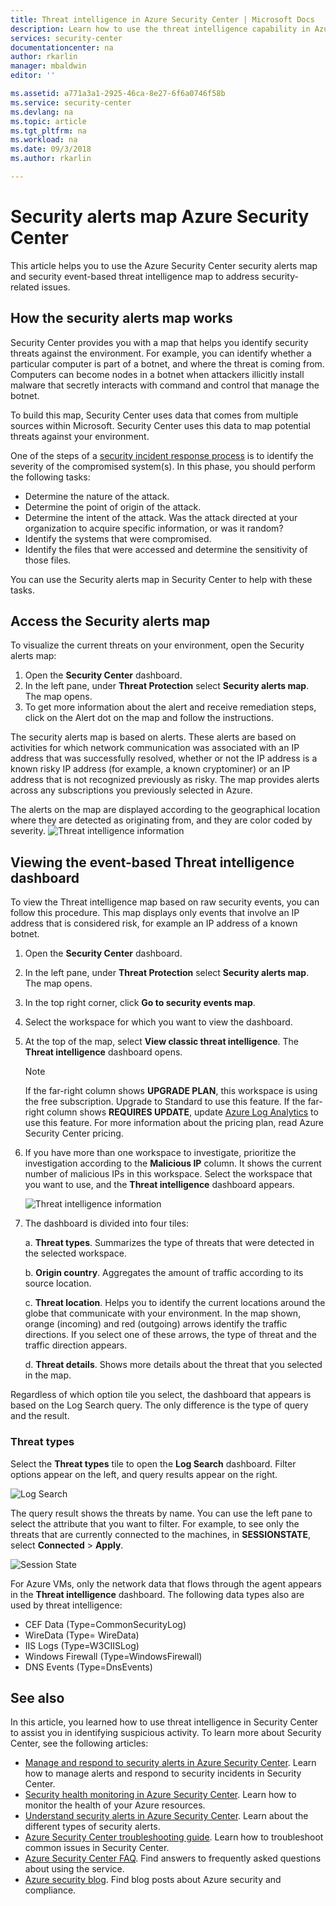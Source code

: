 ```yaml
---
title: Threat intelligence in Azure Security Center | Microsoft Docs
description: Learn how to use the threat intelligence capability in Azure Security Center to identify potential threats in your VMs and computers.
services: security-center
documentationcenter: na
author: rkarlin
manager: mbaldwin
editor: ''

ms.assetid: a771a3a1-2925-46ca-8e27-6f6a0746f58b
ms.service: security-center
ms.devlang: na
ms.topic: article
ms.tgt_pltfrm: na
ms.workload: na
ms.date: 09/3/2018
ms.author: rkarlin

---
```

# Security alerts map Azure Security Center
This article helps you to use the Azure Security Center security alerts map and security event-based threat intelligence map to address security-related issues.

## How the security alerts map works
Security Center provides you with a map that helps you identify security threats against the environment. For example, you can identify whether a particular computer is part of a botnet, and where the threat is coming from. Computers can become nodes in a botnet when attackers illicitly install malware that secretly interacts with command and control that manage the botnet. 

To build this map, Security Center uses data that comes from multiple sources within Microsoft. Security Center uses this data to map potential threats against your environment. 

One of the steps of a [security incident response process](https://docs.microsoft.com/azure/security-center/security-center-planning-and-operations-guide#incident-response) is to identify the severity of the compromised system(s). In this phase, you should perform the following tasks:

- Determine the nature of the attack.
- Determine the point of origin of the attack.
- Determine the intent of the attack. Was the attack directed at your organization to acquire specific information, or was it random?
- Identify the systems that were compromised.
- Identify the files that were accessed and determine the sensitivity of those files.

You can use the Security alerts map in Security Center to help with these tasks.

## Access the Security alerts map
To visualize the current threats on your environment, open the Security alerts map:

1. Open the **Security Center** dashboard.
2. In the left pane, under **Threat Protection** select **Security alerts map**. The map opens.
3. To get more information about the alert and receive remediation steps, click on the Alert dot on the map and follow the instructions. 
 
The security alerts map is based on alerts. These alerts are based on activities for which network communication was associated with an IP address that was successfully resolved, whether or not the IP address is a known risky IP address (for example, a known cryptominer) or an IP address that is not recognized previously as risky. 
The map provides alerts across any subscriptions you previously selected in Azure. 

The alerts on the map are displayed according to the geographical location where they are detected as originating from, and they are color coded by severity. 
 	![Threat intelligence information](./media/security-center-threat-intel/security-center-alert-map.png)

## Viewing the event-based Threat intelligence dashboard
To view the Threat intelligence map based on raw security events, you can follow this procedure. This map displays only events that involve an IP address that is considered risk, for example an IP address of a known botnet.

1. Open the **Security Center** dashboard.

1. In the left pane, under **Threat Protection** select **Security alerts map**. The map opens.
2. In the top right corner, click **Go to security events map**.
3. Select the workspace for which you want to view the dashboard.
4. At the top of the map, select **View classic threat intelligence**. The **Threat intelligence** dashboard opens.

   > [!NOTE]
   > If the far-right column shows **UPGRADE PLAN**, this workspace is using the free subscription. Upgrade to Standard to use this feature. If the far-right column shows **REQUIRES UPDATE**, update [Azure Log Analytics](https://docs.microsoft.com/azure/log-analytics/log-analytics-overview) to use this feature. For more information about the pricing plan, read Azure Security Center pricing.
   >
5. If you have more than one workspace to investigate, prioritize the investigation according to the **Malicious IP** column. It shows the current number of malicious IPs in this workspace. Select the workspace that you want to use, and the **Threat intelligence** dashboard appears.

	![Threat intelligence information](./media/security-center-threat-intel/security-center-threat-intel-fig5.png)

6. The dashboard is divided into four tiles:

	a.  **Threat types**. Summarizes the type of threats that were detected in the selected workspace.

	b.  **Origin country**. Aggregates the amount of traffic according to its source location.

	c.  **Threat location**. Helps you to identify the current locations around the globe that communicate with your environment. In the map shown, orange (incoming) and red (outgoing) arrows identify the traffic directions. If you select one of these arrows, the type of threat and the traffic direction appears.

	d.  **Threat details**. Shows more details about the threat that you selected in the map.

Regardless of which option tile you select, the dashboard that appears is based on the Log Search query. The only difference is the type of query and the result.

### Threat types
Select the **Threat types** tile to open the **Log Search** dashboard. Filter options appear on the left, and query results appear on the right.

![Log Search](./media/security-center-threat-intel/security-center-threat-intel-fig3.png)

The query result shows the threats by name. You can use the left pane to select the attribute that you want to filter. For example, to see only the threats that are currently connected to the machines, in **SESSIONSTATE**, select **Connected** > **Apply**.

![Session State](./media/security-center-threat-intel/security-center-threat-intel-fig4.png)

For Azure VMs, only the network data that flows through the agent appears in the **Threat intelligence** dashboard. The following data types also are used by threat intelligence:

- CEF Data (Type=CommonSecurityLog)
- WireData (Type= WireData)
- IIS Logs (Type=W3CIISLog)
- Windows Firewall (Type=WindowsFirewall)
- DNS Events (Type=DnsEvents)


## See also
In this article, you learned how to use threat intelligence in Security Center to assist you in identifying suspicious activity. To learn more about Security Center, see the following articles:

* [Manage and respond to security alerts in Azure Security Center](https://docs.microsoft.com/azure/security-center/security-center-managing-and-responding-alerts). Learn how to manage alerts and respond to security incidents in Security Center.
* [Security health monitoring in Azure Security Center](security-center-monitoring.md). Learn how to monitor the health of your Azure resources.
* [Understand security alerts in Azure Security Center](https://docs.microsoft.com/azure/security-center/security-center-alerts-type). Learn about the different types of security alerts.
* [Azure Security Center troubleshooting guide](https://docs.microsoft.com/azure/security-center/security-center-troubleshooting-guide). Learn how to troubleshoot common issues in Security Center.
* [Azure Security Center FAQ](security-center-faq.md). Find answers to frequently asked questions about using the service.
* [Azure security blog](http://blogs.msdn.com/b/azuresecurity/). Find blog posts about Azure security and compliance.
